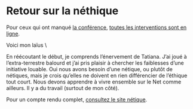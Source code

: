 # Retour sur la néthique

Pour ceux qui ont manqué [la conférence](https://tcrouzet.com/2007/03/08/la-nethique/), [toutes les interventions sont en ligne](http://carrefour-numerique.cite-sciences.fr/-La-Nethique-Vivre-ensemble-sur-le).

Voici mon laïus \

En réécoutant le début, je comprends l’énervement de Tatiana. J’ai joué à l’extra-terrestre balourd et j’ai pris plaisir à chercher les faiblesses d’une initiative louable. Oui nous avons besoin d’une nétique, ou plutôt de nétiques, mais je crois qu’elles ne doivent en rien différencier de l’éthique tout court. Nous devons apprendre à vivre ensemble sur le Net comme ailleurs. Il y a du travail (surtout de mon côté).

Pour un compte rendu complet, [consultez le site nétique](http://nethique.info/2007/03/25/journee-nethique-vivre-ensemble-sur-le-net-compte-rendu-du-10-mars/).